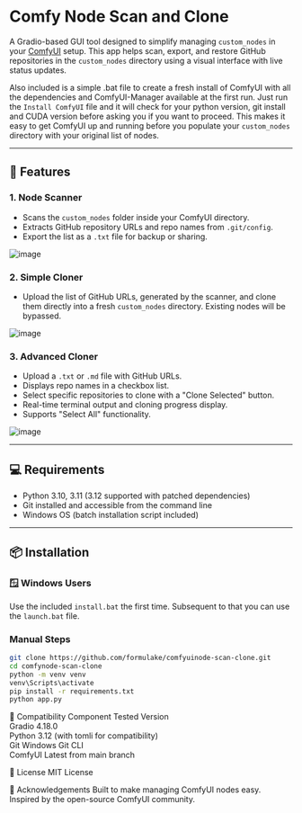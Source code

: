 # Comfy Node Scan and Clone

A Gradio-based GUI tool designed to simplify managing `custom_nodes` in your [ComfyUI](https://github.com/comfyanonymous/ComfyUI) setup. This app helps scan, export, and restore GitHub repositories in the `custom_nodes` directory using a visual interface with live status updates.

Also included is a simple .bat file to create a fresh install of ComfyUI with all the dependencies and ComfyUI-Manager available at the first run. Just run the `Install ComfyUI` file and it will check for your python version, git install and CUDA version before asking you if you want to proceed. This makes it easy to get ComfyUI up and running before you populate your `custom_nodes` directory with your original list of nodes.

---

## 🔧 Features

### 1. **Node Scanner**
- Scans the `custom_nodes` folder inside your ComfyUI directory.
- Extracts GitHub repository URLs and repo names from `.git/config`.
- Export the list as a `.txt` file for backup or sharing.

![image](https://github.com/user-attachments/assets/4774d22d-5944-41de-bd5f-aea7e033ff13)

### 2. **Simple Cloner**
- Upload the list of GitHub URLs, generated by the scanner, and clone them directly into a fresh `custom_nodes` directory. Existing nodes will be bypassed.

![image](https://github.com/user-attachments/assets/e69e24b8-1d4d-4c68-b34c-9a0af09bce00)

### 3. **Advanced Cloner**
- Upload a `.txt` or `.md` file with GitHub URLs.
- Displays repo names in a checkbox list.
- Select specific repositories to clone with a "Clone Selected" button.
- Real-time terminal output and cloning progress display.
- Supports "Select All" functionality.

![image](https://github.com/user-attachments/assets/ef024d80-72b7-4b5f-8663-6661338b6540)

---

## 💻 Requirements

- Python 3.10, 3.11 (3.12 supported with patched dependencies)
- Git installed and accessible from the command line
- Windows OS (batch installation script included)

---

## 📦 Installation

### 🪟 Windows Users

Use the included `install.bat` the first time. Subsequent to that you can use the `launch.bat` file.

### Manual Steps

```bash
git clone https://github.com/formulake/comfyuinode-scan-clone.git
cd comfynode-scan-clone
python -m venv venv
venv\Scripts\activate
pip install -r requirements.txt
python app.py
```

🧪 Compatibility
Component	Tested Version  
Gradio	4.18.0  
Python	3.12 (with tomli for compatibility)  
Git	Windows Git CLI  
ComfyUI	Latest from main branch  

📜 License
MIT License

🙏 Acknowledgements
Built to make managing ComfyUI nodes easy. Inspired by the open-source ComfyUI community.

